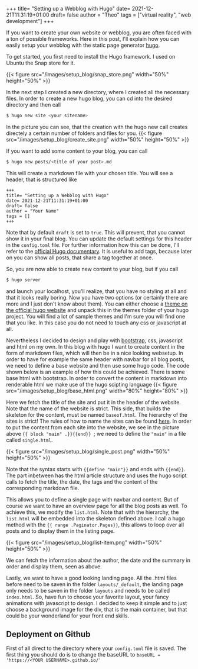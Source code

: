 +++
title= "Setting up a Webblog with Hugo"
date= 2021-12-21T11:31:19+01:00
draft= false
author = "Theo"
tags = ["virtual reality", "web development"]
+++

If you want to create your own website or webblog, you are often faced with a ton of possible frameworks. Here in this post, I'll explain how you can easily setup your webblog with the static page generator [hugo](https://gohugo.io/).<br>

To get started, you first need to install the Hugo framework. I used on Ubuntu the Snap store for it.

{{< figure src="/images/setup_blog/snap_store.png"   width="50%" height="50%" >}}

In the next step I created a new directory, where I created all the necessary files. In order to create a new hugo blog, you can cd into the desired directory and then call
```sh
$ hugo new site <your sitename>
```

In the picture you can see, that the creation with the hugo new call creates directely a certain number of folders and files for you.
{{< figure src="/images/setup_blog/create_site.png"   width="50%" height="50%" >}}

If you want to add some content to your blog, you can call
```sh
$ hugo new posts/<title of your post>.md
```
This will create a markdown file with your chosen title. You will see a header, that is structured like 

 
```
+++
title= "Setting up a Webblog with Hugo"
date= 2021-12-21T11:31:19+01:00
draft= false
author = "Your Name"
tags = []
+++
```

Note that by default `draft` is set to `true`. This will prevent, that you cannot show it in your final blog.
You can update the default settings for this header in the `config.toml` file. For further information how this can be done, I'll refer to the [official Hugo documentary](https://gohugo.io/getting-started/configuration/).
It is useful to add tags, because later on you can show all posts, that share a tag together at once.

So, you are now able to create new content to your blog, but if you call 
```sh
$ hugo server
```
and launch your localhost, you'll realize, that you have no styling at all and that it looks really boring. Now you have two options (or certainly there are more and I just don't know about them). You can either choose a [theme on the official hugo website](https://themes.gohugo.io/) and unpack this in the themes folder of your hugo project. You will find a lot of sample themes and I'm sure you will find one that you like. In this case you do not need to touch any css or javascript at all.

Nevertheless I decided to design and play with [bootstrap](https://getbootstrap.com/), css, javascript and html on my own.
In this blog with hugo I want to create content in the form of markdown files, which will then be in a nice looking websetup. In order to have for example the same header with navbar for all blog posts, we need to define a base website and then use some hugo code. The code shown below is an example of how this could be achieved. There is some base html with bootstrap. In order to convert the content in markdown into renderable html we make use of the hugo scipting language 
{{< figure src="/images/setup_blog/base_html.png"   width="80%" height="80%" >}}

Here we fetch the title of the site and put it in the header of the website. Note that the name of the website is strict. This side, that builds the skeleton for the content, must be named `baseof.html`. 
The hierarchy of the sites is strict! The rules of how to name the sites can be found [here](https://gohugo.io/templates/base/). 
In order to put the content from each site into the website, we see in the picture above ``{{ block "main" .}}{{end}} ``; we need to define the `"main"` in a file called `single.html`. 

{{< figure src="/images/setup_blog/single_post.png"   width="50%" height="50%" >}}

Note that the syntax starts with `{{define "main"}}` and ends with `{{end}}`. The part inbetween has the html article structure and uses the hugo script calls to fetch the title, the date, the tags and the content of the corresponding markdown file.

This allows you to define a single page with navbar and content. But of course we want to have an overview page for all the blog posts as well. To achieve this, we modify the `list.html`. Note that with the hierarchy, the `list.html` will be embedded into the skeleton defined above. I call a hugo method with the `{{ range .Paginator.Pages}}`, this allows to loop over all posts and to display them in the listing page.

{{< figure src="/images/setup_blog/list-item.png"   width="50%" height="50%" >}}

We can fetch the information about the author, the date and the summary in order and display them, seen as above.

Lastly, we want to have a good looking landing page. All the .html files before need to be saven in the folder `layouts/_default`, the landing page only needs to be saven in the folder `layouts` and needs to be called `index.html`. So, have fun to choose your favorite layout, your fancy animations with javascript to design. I decided to keep it simple and to just choose a background image for the div, that is the main container, but that could be your wonderland for your front end skills.



## Deployment on Github

First of all direct to the directory where your `config.toml` file is saved.
The first thing you should do is to change the baseURL to `baseURL = 'https://<YOUR USERNAME>.github.io/'`




